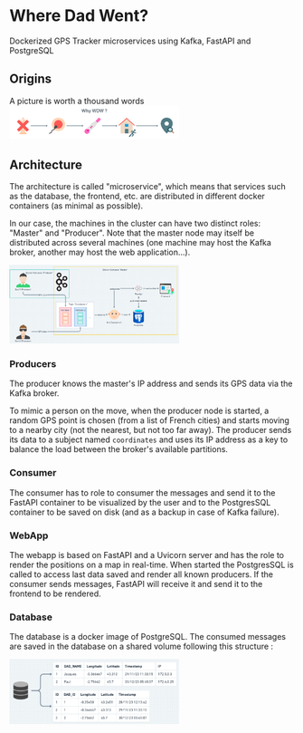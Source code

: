 # Where Dad Went?

Dockerized GPS Tracker microservices using Kafka, FastAPI and PostgreSQL

## Origins

A picture is worth a thousand words
<img
  src="/img/why-wdw.png"
  alt="Alt text"
  style="display: inline-block; margin: 0 auto; max-width: 300px">

## Architecture

The architecture is called "microservice", which means that services such as the database, the frontend, etc. are distributed in different docker containers (as minimal as possible).

In our case, the machines in the cluster can have two distinct roles: "Master" and "Producer". Note that the master node may itself be distributed across several machines (one machine may host the Kafka broker, another may host the web application...).

<img
  src="/img/architecture.png"
  alt="Alt text"
  title="Architecture"
  style="display: inline-block; margin: 0 auto; max-width: 300px">

### Producers

The producer knows the master's IP address and sends its GPS data via the Kafka broker.

To mimic a person on the move, when the producer node is started, a random GPS point is chosen (from a list of French cities) and starts moving to a nearby city (not the nearest, but not too far away). 
The producer sends its data to a subject named `coordinates` and uses its IP address as a key to balance the load between the broker's available partitions.

### Consumer

The consumer has to role to consumer the messages and send it to the FastAPI container to be visualized by the user and to the PostgresSQL container to be saved on disk (and as a backup in case of Kafka failure).

### WebApp

The webapp is based on FastAPI and a Uvicorn server and has the role to render the positions on a map in real-time. When started the PostgresSQL is called to access last data saved and render all known producers. If the consumer sends messages, FastAPI will receive it and send it to the frontend to be rendered.

### Database

The database is a docker image of PostgreSQL. The consumed messages are saved in the database on a shared volume following this structure :

<img
  src="/img/db.png"
  alt="Alt text"
  title="Tables"
  style="display: inline-block; margin: 0 auto; max-width: 300px">
